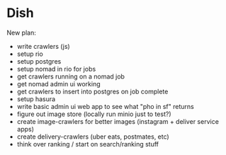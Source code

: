 # Dish

New plan:

- write crawlers (js)
- setup rio
- setup postgres
- setup nomad in rio for jobs
- get crawlers running on a nomad job
- get nomad admin ui working
- get crawlers to insert into postgres on job complete
- setup hasura
- write basic admin ui web app to see what "pho in sf" returns
- figure out image store (locally run minio just to test?)
- create image-crawlers for better images (instagram + deliver service apps)
- create delivery-crawlers (uber eats, postmates, etc)
- think over ranking / start on search/ranking stuff
